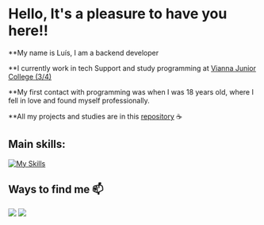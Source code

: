 # Hello, It's a pleasure to have you here!!

 **My name is Luís, I am a backend developer

 **I currently work in tech Support and study programming at [Vianna Junior College (3/4)](https://www.vianna.edu.br/analise-e-desenv-de-sistemas/)

 **My first contact with programming was when I was 18 years old, where I fell in love and found myself professionally.

 **All my projects and studies are in this [repository](https://github.com/Ace0777/Projects) ☕


## Main skills:

[![My Skills](https://skillicons.dev/icons?i=java,spring,cs,docker,maven,mongodb,mysql&theme=dark)](https://skillicons.dev)



## Ways to find me 📫
<div>
  <a href = "mailto:luishhasantos@gmail.com"><img src="https://img.shields.io/badge/-Gmail-%23333?style=for-the-badge&logo=gmail&logoColor=white" target="_blank"></a>
 <a href="https://www.linkedin.com/in/luis-henrique-santos-08a4b5249/" target="_blank"><img src="https://img.shields.io/badge/-LinkedIn-%230077B5?style=for-the-badge&logo=linkedin&logoColor=white" target="_blank"></a>
</div>


  

